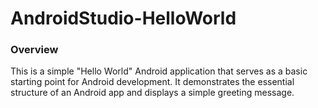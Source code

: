 # AndroidStudio-HelloWorld


### Overview
This is a simple "Hello World" Android application that serves as a basic starting point for Android development. It demonstrates the essential structure of an Android app and displays a simple greeting message.



